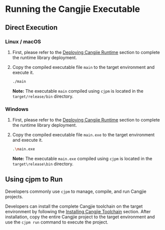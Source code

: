# Running the Cangjie Executable

## Direct Execution

### Linux / macOS

1. First, please refer to the [Deploying Cangjie Runtime](./runtime_deploy.md) section to complete the runtime library deployment.

2. Copy the compiled executable file `main` to the target environment and execute it.

    ```bash
    ./main
    ```

    **Note:** The executable `main` compiled using `cjpm` is located in the `target/release/bin` directory.

### Windows

1. First, please refer to the [Deploying Cangjie Runtime](./runtime_deploy.md) section to complete the runtime library deployment.

2. Copy the compiled executable file `main.exe` to the target environment and execute it.

    ```bash
    .\main.exe
    ```

    **Note:** The executable `main.exe` compiled using `cjpm` is located in the `target\release\bin` directory.

## Using cjpm to Run

Developers commonly use `cjpm` to manage, compile, and run Cangjie projects.

Developers can install the complete Cangjie toolchain on the target environment by following the [Installing Cangjie Toolchain](../first_understanding/install.md) section. After installation, copy the entire Cangjie project to the target environment and use the `cjpm run` command to execute the project.